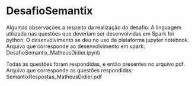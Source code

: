 # DesafioSemantix

Algumas observações a respeito da realização do desafio:
A linguagem utilizada nas questões que deveriam ser desenvolvidas em Spark foi python. 
O desenvolvimento se deu no uso da plataforma jupyter notebook.
Arquivo que corresponde ao desenvolvimento em spark: DesafioSemantix_MatheusDidier.ipynb

Todas as questões foram respondidas, e então presentes no arquivo pdf.
Arquivo que corresponde as questões respondidas: SemantixRespostas_MatheusDidier.pdf
